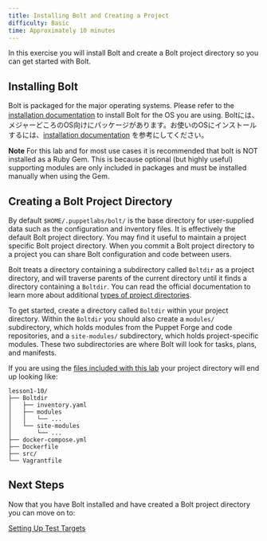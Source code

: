 ```yaml
---
title: Installing Bolt and Creating a Project
difficulty: Basic
time: Approximately 10 minutes
---
```


In this exercise you will install Bolt and create a Bolt project directory so you can get started with Bolt.

## Installing Bolt

Bolt is packaged for the major operating systems. Please refer to the [installation documentation](https://puppet.com/docs/bolt/latest/bolt_installing.html) to install Bolt for the OS you are using. 
Boltには、メジャーどころのOS向けにパッケージがあります。お使いのOSにインストールするには、[installation documentation](https://puppet.com/docs/bolt/latest/bolt_installing.html) を参考にしてください。

**Note** For this lab and for most use cases it is recommended that bolt is NOT installed as a Ruby Gem. This is because optional (but highly useful) supporting modules are only included in packages and must be installed manually when using the Gem.

## Creating a Bolt Project Directory

By default `$HOME/.puppetlabs/bolt/` is the base directory for user-supplied data such as the configuration and inventory files. It is effectively the default Bolt project directory. 
You may find it useful to maintain a project specific Bolt project directory. When you commit a Bolt project directory to a project you can share Bolt configuration and code between users.

Bolt treats a directory containing a subdirectory called `Boltdir` as a project directory, and will traverse parents of the current directory until it finds a directory containing a `Boltdir`. You can read the official documentation to learn more about additional [types of project directories](https://puppet.com/docs/bolt/latest/bolt_project_directories.html#project-directory-types).

To get started, create a directory called `Boltdir` within your project directory. Within the `Boltdir` you should also create a `modules/` subdirectory, which holds modules from the Puppet Forge and code repositories, and a `site-modules/` subdirectory, which holds project-specific modules. These two subdirectories are where Bolt will look for tasks, plans, and manifests.

If you are using the [files included with this lab](https://github.com/puppetlabs/bolt/tree/master/docs/_includes) your project directory will end up looking like:

```
lesson1-10/
├── Boltdir
│   ├── inventory.yaml
│   ├── modules
│   │   └── ...
│   └── site-modules
│       └── ...
├── docker-compose.yml
├── Dockerfile
├── src/
└── Vagrantfile
```

## Next Steps

Now that you have Bolt installed and have created a Bolt project directory you can move on to:

[Setting Up Test Targets](../02-acquiring-targets)
